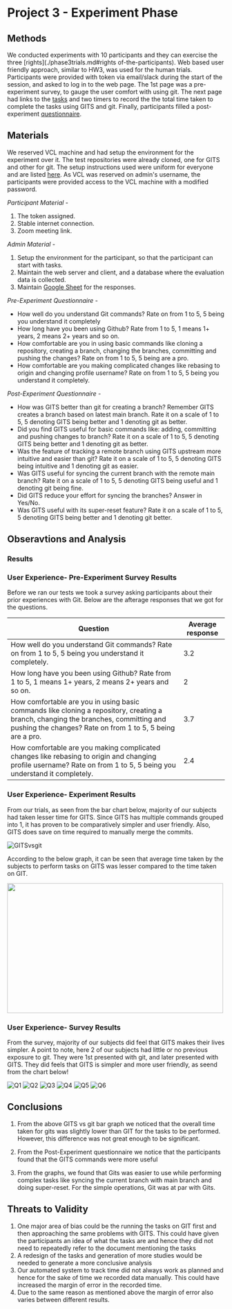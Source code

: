 # Project 3 - Experiment Phase

## Methods

We conducted experiments with 10 participants and they can exercise the three [rights](./phase3trials.md#rights of-the-participants). Web based user friendly approach, similar to HW3, was used for the human trials. Participants were provided with token via email/slack during the start of the session, and asked to log in to the web page. The 1st page was a pre-experiment survey, to gauge the user comfort with using git. The next page had links to the [tasks](./phase3trials.md#Experiment) and two timers to record the the total time taken to complete the tasks using GITS and git. Finally, participants filled a post-experiment [questionnaire](https://forms.gle/cvH3f6aYvojgsyVv5).

## Materials

We reserved VCL machine and had setup the environment for the experiment over it. The test repositories were already cloned, one for GITS and other for git. The setup instructions used were uniform for everyone and are listed [here](./phase3trials.md#vcl-steps). As VCL was reserved on admin's username, the participants were provided access to the VCL machine with a modified password.

*Participant Material -*

1. The token assigned.
2. Stable internet connection.
3. Zoom meeting link.

*Admin Material -*
  
 1. Setup the environment for the participant, so that the participant can start with tasks.
 2. Maintain the web server and client, and a database where the evaluation data is collected.
 3. Maintain [Google Sheet](https://docs.google.com/spreadsheets/d/1tOIt74jks1LuwuVr8lcL8rNQJvhnQANgWujmBZlEMG8/edit?usp=sharing) for the responses.

*Pre-Experiment Questionnaire -*

 - How well do you understand Git commands? Rate on from 1 to 5, 5 being you understand it completely
 - How long have you been using Github? Rate from 1 to 5, 1 means 1+ years, 2 means 2+ years and so on.
 - How comfortable are you in using basic commands like cloning a repository, creating a branch, changing the branches, committing and pushing the changes? Rate on from 1 to 5, 5 being are a pro.
 - How comfortable are you making complicated changes like rebasing to origin and changing profile username? Rate on from 1 to 5, 5 being you understand it completely.

*Post-Experiment Questionnaire -*

  - How was GITS better than git for creating a branch? Remember GITS creates a branch based on latest main branch. Rate it on a scale of 1 to 5, 5 denoting GITS being better and 1 denoting git as better.
  - Did you find GITS useful for basic commands like: adding, committing and pushing changes to branch? Rate it on a scale of 1 to 5, 5 denoting GITS being better and 1 denoting git as better.
  - Was the feature of tracking a remote branch using GITS upstream more intuitive and easier than git? Rate it on a scale of 1 to 5, 5 denoting GITS being intuitive and 1 denoting git as easier.
  - Was GITS useful for syncing the current branch with the remote main branch? Rate it on a scale of 1 to 5, 5 denoting GITS being useful and 1 denoting git being fine.
  - Did GITS reduce your effort for syncing the branches? Answer in Yes/No.
  - Was GITS useful with its super-reset feature? Rate it on a scale of 1 to 5, 5 denoting GITS being better and 1 denoting git better.

## Obseravtions and Analysis

### Results

### User Experience- Pre-Experiment Survey Results
Before we ran our tests we took a survey asking participants about their prior experiences with Git. Below are the afterage responses that we got for the questions.

| Question  | Average response |
| --------- | ---------------- |
| How well do you understand Git commands? Rate on from 1 to 5, 5 being you understand it completely. |  3.2  |
| How long have you been using Github? Rate from 1 to 5, 1 means 1+ years, 2 means 2+ years and so on. | 2 |
| How comfortable are you in using basic commands like cloning a repository, creating a branch, changing the branches, committing and pushing the changes? Rate on from 1 to 5, 5 being are a pro. | 3.7 |
| How comfortable are you making complicated changes like rebasing to origin and changing profile username? Rate on from 1 to 5, 5 being you understand it completely. | 2.4 |

### User Experience- Experiment Results

From our trials, as seen from the bar chart below, majority of our subjects had taken lesser time for GITS. Since GITS has multiple commands grouped into 1, it has proven to be comparatively simpler and user friendly. Also, GITS does save on time required to manually merge the commits. 

![GITSvsgit](/images/GITSvsgit.png)

According to the below graph, it can be seen that average time taken by the subjects to perform tasks on GITS was lesser compared to the time taken on GIT. 

<img src="/images/avgtimeGitvsGits.png" height="300" width="500">

### User Experience- Survey Results

From the survey, majority of our subjects did feel that GITS makes their lives simpler. 
A point to note, here 2 of our subjects had little or no previous exposure to git. They were 1st presented with git, and later presented with GITS. They did feels that GITS is simpler and more user friendly, as seend from the chart below! 

![Q1](/images/q1.png)
![Q2](/images/q2.png)
![Q3](/images/q3.png)
![Q4](/images/q4.png)
![Q5](/images/q5.png)
![Q6](/images/q6.png)

## Conclusions
1. From the above GITS vs git bar graph we noticed that the overall time taken for gits was slightly lower than GIT for the tasks to be performed. However, this difference was not great enough to be significant.

2. From the Post-Experiment questionnaire we notice that the participants found that the GITS commands were more useful

3. From the graphs, we found that Gits was easier to use while performing complex tasks like syncing the current branch with main branch and doing super-reset. For the simple operations, Git was at par with Gits.

## Threats to Validity

1. One major area of bias could be the running the tasks on GIT first and then approaching the same problems with GITS. This could have given the participants an idea of what the tasks are and hence they did not need to repeatedly refer to the document mentioning the tasks
2. A redesign of the tasks and generation of more studies would be needed to generate a more conclusive analysis
3. Our automated system to track time did not always work as planned and hence for the sake of time we recorded data manually. This could have increased the margin of error in the recorded time.
4. Due to the same reason as mentioned above the margin of error also varies between different results.


